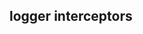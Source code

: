 <!--
 * @Author: hsycc
 * @Date: 2023-05-09 05:09:29
 * @LastEditTime: 2023-05-11 15:20:29
 * @Description:
 *
-->

## logger interceptors
